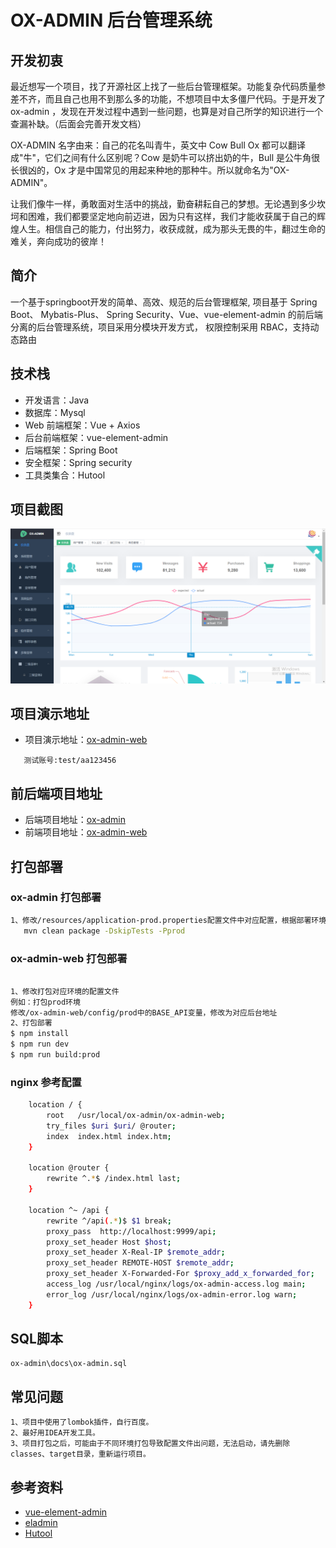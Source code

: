# OX-ADMIN 后台管理系统
## 开发初衷
最近想写一个项目，找了开源社区上找了一些后台管理框架。功能复杂代码质量参差不齐，而且自己也用不到那么多的功能，不想项目中太多僵尸代码。于是开发了 ox-admin ，发现在开发过程中遇到一些问题，也算是对自己所学的知识进行一个查漏补缺。（后面会完善开发文档）

OX-ADMIN 名字由来：自己的花名叫青牛，英文中 Cow Bull Ox 都可以翻译成"牛"，它们之间有什么区别呢？Cow 是奶牛可以挤出奶的牛，Bull 是公牛角很长很凶的，Ox 才是中国常见的用起来种地的那种牛。所以就命名为"OX-ADMIN"。

让我们像牛一样，勇敢面对生活中的挑战，勤奋耕耘自己的梦想。无论遇到多少坎坷和困难，我们都要坚定地向前迈进，因为只有这样，我们才能收获属于自己的辉煌人生。相信自己的能力，付出努力，收获成就，成为那头无畏的牛，翻过生命的难关，奔向成功的彼岸！
## 简介
一个基于springboot开发的简单、高效、规范的后台管理框架, 项目基于 Spring Boot、 Mybatis-Plus、 Spring Security、Vue、vue-element-admin
的前后端分离的后台管理系统，项目采用分模块开发方式， 权限控制采用 RBAC，支持动态路由

## 技术栈
- 开发语言：Java
- 数据库：Mysql
- Web 前端框架：Vue + Axios
- 后台前端框架：vue-element-admin
- 后端框架：Spring Boot
- 安全框架：Spring security
- 工具类集合：Hutool

## 项目截图
![输入图片说明](https://github.com/java668/ox-admin/blob/main/docs/images/1683383586326.jpg?raw=true
 "微信图片_20190422175210.png")

## 项目演示地址
- 项目演示地址：[ox-admin-web](http://oxadmin.java668.com)
```
   测试账号:test/aa123456
```

## 前后端项目地址
- 后端项目地址：[ox-admin](https://github.com/java668/ox-admin)
- 前端项目地址：[ox-admin-web](https://github.com/java668/ox-admin-web)

## 打包部署
### ox-admin 打包部署
```sh
1、修改/resources/application-prod.properties配置文件中对应配置，根据部署环境不同，切换配置文件
   mvn clean package -DskipTests -Pprod 
```

### ox-admin-web 打包部署
```sh

1、修改打包对应环境的配置文件
例如：打包prod环境
修改/ox-admin-web/config/prod中的BASE_API变量，修改为对应后台地址
2、打包部署
$ npm install
$ npm run dev
$ npm run build:prod
```

### nginx 参考配置
```sh
    location / {
        root   /usr/local/ox-admin/ox-admin-web;
        try_files $uri $uri/ @router;
        index  index.html index.htm;
    }
    
    location @router {
        rewrite ^.*$ /index.html last;
    }
    
    location ^~ /api {
        rewrite ^/api(.*)$ $1 break;
        proxy_pass  http://localhost:9999/api;
        proxy_set_header Host $host;
        proxy_set_header X-Real-IP $remote_addr;
        proxy_set_header REMOTE-HOST $remote_addr;
        proxy_set_header X-Forwarded-For $proxy_add_x_forwarded_for;
        access_log /usr/local/nginx/logs/ox-admin-access.log main;
        error_log /usr/local/nginx/logs/ox-admin-error.log warn;
    }

```

## SQL脚本
```
ox-admin\docs\ox-admin.sql
```
## 常见问题
```
1、项目中使用了lombok插件，自行百度。
2、最好用IDEA开发工具。
3、项目打包之后，可能由于不同环境打包导致配置文件出问题，无法启动，请先删除classes、target目录，重新运行项目。
```
## 参考资料
  - [vue-element-admin](https://github.com/PanJiaChen/vue-element-admin)
  - [eladmin](https://github.com/elunez/eladmin)
  - [Hutool](https://gitee.com/loolly/hutool)

